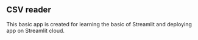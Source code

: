 ## CSV reader
This basic app is created for learning the basic of Streamlit and deploying app on Streamlit cloud.

